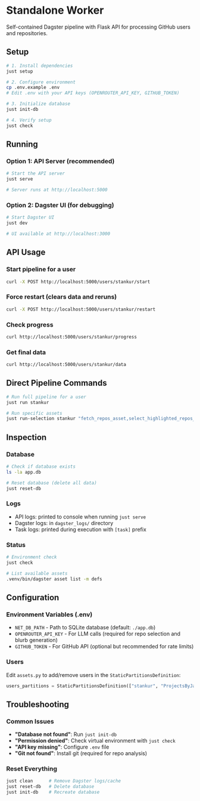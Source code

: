 # Standalone Worker

Self-contained Dagster pipeline with Flask API for processing GitHub users and repositories.

## Setup

```bash
# 1. Install dependencies
just setup

# 2. Configure environment
cp .env.example .env
# Edit .env with your API keys (OPENROUTER_API_KEY, GITHUB_TOKEN)

# 3. Initialize database
just init-db

# 4. Verify setup
just check
```

## Running

### Option 1: API Server (recommended)

```bash
# Start the API server
just serve

# Server runs at http://localhost:5000
```

### Option 2: Dagster UI (for debugging)

```bash
# Start Dagster UI
just dev

# UI available at http://localhost:3000
```

## API Usage

### Start pipeline for a user

```bash
curl -X POST http://localhost:5000/users/stankur/start
```

### Force restart (clears data and reruns)

```bash
curl -X POST http://localhost:5000/users/stankur/restart
```

### Check progress

```bash
curl http://localhost:5000/users/stankur/progress
```

### Get final data

```bash
curl http://localhost:5000/users/stankur/data
```

## Direct Pipeline Commands

```bash
# Run full pipeline for a user
just run stankur

# Run specific assets
just run-selection stankur "fetch_repos_asset,select_highlighted_repos_asset"
```

## Inspection

### Database

```bash
# Check if database exists
ls -la app.db

# Reset database (delete all data)
just reset-db
```

### Logs

-   API logs: printed to console when running `just serve`
-   Dagster logs: in `dagster_logs/` directory
-   Task logs: printed during execution with `[task]` prefix

### Status

```bash
# Environment check
just check

# List available assets
.venv/bin/dagster asset list -m defs
```

## Configuration

### Environment Variables (.env)

-   `NET_DB_PATH` - Path to SQLite database (default: `./app.db`)
-   `OPENROUTER_API_KEY` - For LLM calls (required for repo selection and blurb generation)
-   `GITHUB_TOKEN` - For GitHub API (optional but recommended for rate limits)

### Users

Edit `assets.py` to add/remove users in the `StaticPartitionsDefinition`:

```python
users_partitions = StaticPartitionsDefinition(["stankur", "ProjectsByJackHe", "SamuelmdLow"])
```

## Troubleshooting

### Common Issues

-   **"Database not found"**: Run `just init-db`
-   **"Permission denied"**: Check virtual environment with `just check`
-   **"API key missing"**: Configure `.env` file
-   **"Git not found"**: Install git (required for repo analysis)

### Reset Everything

```bash
just clean      # Remove Dagster logs/cache
just reset-db   # Delete database
just init-db    # Recreate database
```
